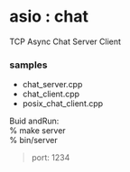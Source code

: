 asio : chat
===============

TCP Async Chat Server Client  

### samples  
- chat_server.cpp  
- chat_client.cpp  
-  posix_chat_client.cpp  


Buid andRun:  
% make server  
% bin/server  
> port: 1234  
